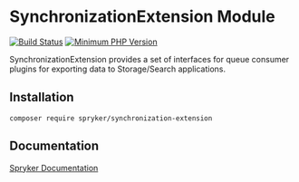 # SynchronizationExtension Module
[![Build Status](https://travis-ci.org/spryker/synchronization-extension.svg)](https://travis-ci.org/spryker/synchronization-extension)
[![Minimum PHP Version](https://img.shields.io/badge/php-%3E%3D%207.3-8892BF.svg)](https://php.net/)

SynchronizationExtension provides a set of interfaces for queue consumer plugins for exporting data to Storage/Search applications.

## Installation

```
composer require spryker/synchronization-extension
```

## Documentation

[Spryker Documentation](https://academy.spryker.com/developing_with_spryker/module_guide/modules.html)

